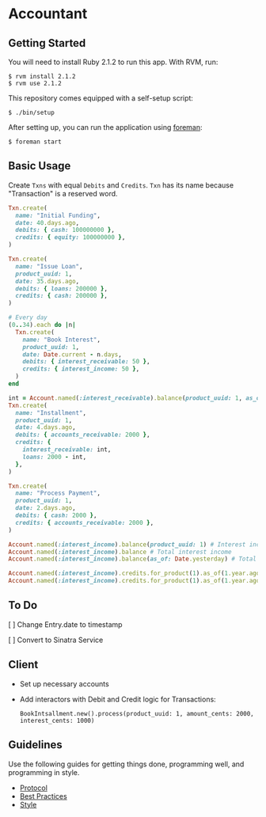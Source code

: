 Accountant
==========

Getting Started
---------------

You will need to install Ruby 2.1.2 to run this app. With RVM, run:

    $ rvm install 2.1.2
    $ rvm use 2.1.2

This repository comes equipped with a self-setup script:

    $ ./bin/setup

After setting up, you can run the application using [foreman]:

    $ foreman start

[foreman]: http://ddollar.github.io/foreman/

Basic Usage
-----------

Create `Txns` with equal `Debits` and `Credits`. `Txn` has its name because "Transaction" is a reserved word.

```ruby
Txn.create(
  name: "Initial Funding",
  date: 40.days.ago,
  debits: { cash: 100000000 },
  credits: { equity: 100000000 },
)

Txn.create(
  name: "Issue Loan",
  product_uuid: 1,
  date: 35.days.ago,
  debits: { loans: 200000 },
  credits: { cash: 200000 },
)

# Every day
(0..34).each do |n|
  Txn.create(
    name: "Book Interest",
    product_uuid: 1,
    date: Date.current - n.days,
    debits: { interest_receivable: 50 },
    credits: { interest_income: 50 },
  )
end

int = Account.named(:interest_receivable).balance(product_uuid: 1, as_of: 4.days.ago)
Txn.create(
  name: "Installment",
  product_uuid: 1,
  date: 4.days.ago,
  debits: { accounts_receivable: 2000 },
  credits: {
    interest_receivable: int,
    loans: 2000 - int,
  },
)

Txn.create(
  name: "Process Payment",
  product_uuid: 1,
  date: 2.days.ago,
  debits: { cash: 2000 },
  credits: { accounts_receivable: 2000 },
)

Account.named(:interest_income).balance(product_uuid: 1) # Interest income from Loan 1
Account.named(:interest_income).balance # Total interest income
Account.named(:interest_income).balance(as_of: Date.yesterday) # Total interest income as of a point in time

Account.named(:interest_income).credits.for_product(1).as_of(1.year.ago) # All credits to the interest_income account for Loan 1 as of a year ago
Account.named(:interest_income).credits.for_product(1).as_of(1.year.ago).sum(:amount_cents) # Total amount of those credits
```

To Do
-----

[ ] Change Entry.date to timestamp

[ ] Convert to Sinatra Service

Client
------

* Set up necessary accounts
* Add interactors with Debit and Credit logic for Transactions:

  `BookIntsallment.new().process(product_uuid: 1, amount_cents: 2000, interest_cents: 1000)`

Guidelines
----------

Use the following guides for getting things done, programming well, and
programming in style.

* [Protocol](http://github.com/thoughtbot/guides/blob/master/protocol)
* [Best Practices](http://github.com/thoughtbot/guides/blob/master/best-practices)
* [Style](http://github.com/thoughtbot/guides/blob/master/style)
